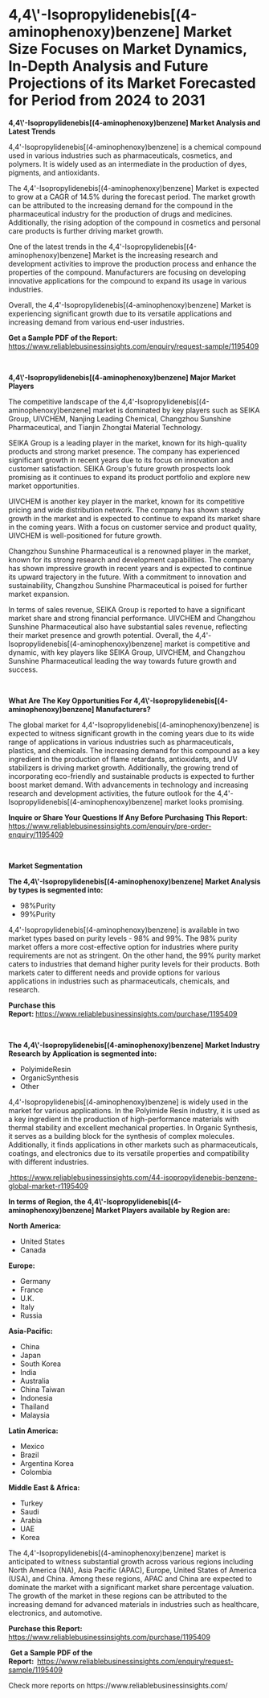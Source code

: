 <p><h1>4,4\'-Isopropylidenebis[(4-aminophenoxy)benzene] Market Size Focuses on Market Dynamics, In-Depth Analysis and Future Projections of its Market Forecasted for Period from 2024 to 2031</h1></p><p><strong>4,4\'-Isopropylidenebis[(4-aminophenoxy)benzene] Market Analysis and Latest Trends</strong></p>
<p><p>4,4'-Isopropylidenebis[(4-aminophenoxy)benzene] is a chemical compound used in various industries such as pharmaceuticals, cosmetics, and polymers. It is widely used as an intermediate in the production of dyes, pigments, and antioxidants.</p><p>The 4,4'-Isopropylidenebis[(4-aminophenoxy)benzene] Market is expected to grow at a CAGR of 14.5% during the forecast period. The market growth can be attributed to the increasing demand for the compound in the pharmaceutical industry for the production of drugs and medicines. Additionally, the rising adoption of the compound in cosmetics and personal care products is further driving market growth.</p><p>One of the latest trends in the 4,4'-Isopropylidenebis[(4-aminophenoxy)benzene] Market is the increasing research and development activities to improve the production process and enhance the properties of the compound. Manufacturers are focusing on developing innovative applications for the compound to expand its usage in various industries.</p><p>Overall, the 4,4'-Isopropylidenebis[(4-aminophenoxy)benzene] Market is experiencing significant growth due to its versatile applications and increasing demand from various end-user industries.</p></p>
<p><strong>Get a Sample PDF of the Report:&nbsp;</strong> <a href="https://www.reliablebusinessinsights.com/enquiry/request-sample/1195409">https://www.reliablebusinessinsights.com/enquiry/request-sample/1195409</a></p>
<p>&nbsp;</p>
<p><strong>4,4\'-Isopropylidenebis[(4-aminophenoxy)benzene] Major Market Players</strong></p>
<p><p>The competitive landscape of the 4,4'-Isopropylidenebis[(4-aminophenoxy)benzene] market is dominated by key players such as SEIKA Group, UIVCHEM, Nanjing Leading Chemical, Changzhou Sunshine Pharmaceutical, and Tianjin Zhongtai Material Technology. </p><p>SEIKA Group is a leading player in the market, known for its high-quality products and strong market presence. The company has experienced significant growth in recent years due to its focus on innovation and customer satisfaction. SEIKA Group's future growth prospects look promising as it continues to expand its product portfolio and explore new market opportunities.</p><p>UIVCHEM is another key player in the market, known for its competitive pricing and wide distribution network. The company has shown steady growth in the market and is expected to continue to expand its market share in the coming years. With a focus on customer service and product quality, UIVCHEM is well-positioned for future growth.</p><p>Changzhou Sunshine Pharmaceutical is a renowned player in the market, known for its strong research and development capabilities. The company has shown impressive growth in recent years and is expected to continue its upward trajectory in the future. With a commitment to innovation and sustainability, Changzhou Sunshine Pharmaceutical is poised for further market expansion.</p><p>In terms of sales revenue, SEIKA Group is reported to have a significant market share and strong financial performance. UIVCHEM and Changzhou Sunshine Pharmaceutical also have substantial sales revenue, reflecting their market presence and growth potential. Overall, the 4,4'-Isopropylidenebis[(4-aminophenoxy)benzene] market is competitive and dynamic, with key players like SEIKA Group, UIVCHEM, and Changzhou Sunshine Pharmaceutical leading the way towards future growth and success.</p></p>
<p>&nbsp;</p>
<p><strong>What Are The Key Opportunities For 4,4\'-Isopropylidenebis[(4-aminophenoxy)benzene] Manufacturers?</strong></p>
<p><p>The global market for 4,4'-Isopropylidenebis[(4-aminophenoxy)benzene] is expected to witness significant growth in the coming years due to its wide range of applications in various industries such as pharmaceuticals, plastics, and chemicals. The increasing demand for this compound as a key ingredient in the production of flame retardants, antioxidants, and UV stabilizers is driving market growth. Additionally, the growing trend of incorporating eco-friendly and sustainable products is expected to further boost market demand. With advancements in technology and increasing research and development activities, the future outlook for the 4,4'-Isopropylidenebis[(4-aminophenoxy)benzene] market looks promising.</p></p>
<p><strong>Inquire or Share Your Questions If Any Before Purchasing This Report:</strong> <a href="https://www.reliablebusinessinsights.com/enquiry/pre-order-enquiry/1195409">https://www.reliablebusinessinsights.com/enquiry/pre-order-enquiry/1195409</a></p>
<p>&nbsp;</p>
<p><strong>Market Segmentation</strong></p>
<p><strong>The 4,4\'-Isopropylidenebis[(4-aminophenoxy)benzene] Market Analysis by types is segmented into:</strong></p>
<p><ul><li>98%Purity</li><li>99%Purity</li></ul></p>
<p><p>4,4'-Isopropylidenebis[(4-aminophenoxy)benzene] is available in two market types based on purity levels - 98% and 99%. The 98% purity market offers a more cost-effective option for industries where purity requirements are not as stringent. On the other hand, the 99% purity market caters to industries that demand higher purity levels for their products. Both markets cater to different needs and provide options for various applications in industries such as pharmaceuticals, chemicals, and research.</p></p>
<p><strong>Purchase this Report:&nbsp;</strong><a href="https://www.reliablebusinessinsights.com/purchase/1195409">https://www.reliablebusinessinsights.com/purchase/1195409</a></p>
<p>&nbsp;</p>
<p><strong>The 4,4\'-Isopropylidenebis[(4-aminophenoxy)benzene] Market Industry Research by Application is segmented into:</strong></p>
<p><ul><li>PolyimideResin</li><li>OrganicSynthesis</li><li>Other</li></ul></p>
<p><p>4,4'-Isopropylidenebis[(4-aminophenoxy)benzene] is widely used in the market for various applications. In the Polyimide Resin industry, it is used as a key ingredient in the production of high-performance materials with thermal stability and excellent mechanical properties. In Organic Synthesis, it serves as a building block for the synthesis of complex molecules. Additionally, it finds applications in other markets such as pharmaceuticals, coatings, and electronics due to its versatile properties and compatibility with different industries.</p></p>
<p><a href="https://www.reliablebusinessinsights.com/44-isopropylidenebis-benzene-global-market-r1195409">&nbsp;https://www.reliablebusinessinsights.com/44-isopropylidenebis-benzene-global-market-r1195409</a></p>
<p><strong>In terms of Region, the 4,4\'-Isopropylidenebis[(4-aminophenoxy)benzene] Market Players available by Region are:</strong></p>
<p>
    <p> <strong> North America: </strong>
        <ul>
            <li>United States</li>
            <li>Canada</li>
        </ul>
        </p> 
    <p> <strong> Europe: </strong>
        <ul>
            <li>Germany</li>
            <li>France</li>
            <li>U.K.</li>
            <li>Italy</li>
            <li>Russia</li>
        </ul>
        </p> 
    <p> <strong> Asia-Pacific: </strong>
        <ul>
            <li>China</li>
            <li>Japan</li>
            <li>South Korea</li>
            <li>India</li>
            <li>Australia</li>
            <li>China Taiwan</li>
            <li>Indonesia</li>
            <li>Thailand</li>
            <li>Malaysia</li>
        </ul>
        </p> 
    <p> <strong> Latin America: </strong>
        <ul>
            <li>Mexico</li>
            <li>Brazil</li>
            <li>Argentina Korea</li>
            <li>Colombia</li>
        </ul>
        </p> 
    <p> <strong> Middle East & Africa: </strong>
        <ul>
            <li>Turkey</li>
            <li>Saudi</li>
            <li>Arabia</li>
            <li>UAE</li>
            <li>Korea</li>
        </ul>
    </p>
    </p>
<p><p>The 4,4'-Isopropylidenebis[(4-aminophenoxy)benzene] market is anticipated to witness substantial growth across various regions including North America (NA), Asia Pacific (APAC), Europe, United States of America (USA), and China. Among these regions, APAC and China are expected to dominate the market with a significant market share percentage valuation. The growth of the market in these regions can be attributed to the increasing demand for advanced materials in industries such as healthcare, electronics, and automotive.</p></p>
<p><strong>Purchase this Report: </strong><a href="https://www.reliablebusinessinsights.com/purchase/1195409">https://www.reliablebusinessinsights.com/purchase/1195409</a></p>
<p>&nbsp;<strong>Get a Sample PDF of the Report:&nbsp;&nbsp;</strong><a href="https://www.reliablebusinessinsights.com/enquiry/request-sample/1195409">https://www.reliablebusinessinsights.com/enquiry/request-sample/1195409</a></p>
<p><strong></strong></p>
<p>Check more reports on https://www.reliablebusinessinsights.com/</p>